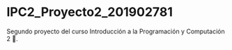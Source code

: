 # IPC2_Proyecto2_201902781
Segundo proyecto del curso Introducción a la Programación y Computación 2 🚀.
